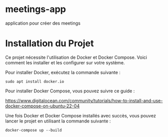 # meetings-app
application pour créer des meetings


# Installation du Projet
Ce projet nécessite l'utilisation de Docker et Docker Compose. Voici comment les installer et les configurer sur votre système.

Pour installer Docker, exécutez la commande suivante :
```
sudo apt install docker.io
```

Pour installer Docker Compose, vous pouvez suivre ce guide :

https://www.digitalocean.com/community/tutorials/how-to-install-and-use-docker-compose-on-ubuntu-22-04

Une fois Docker et Docker Compose installés avec succès, vous pouvez lancer le projet en utilisant la commande suivante :
```
docker-compose up --build
```
